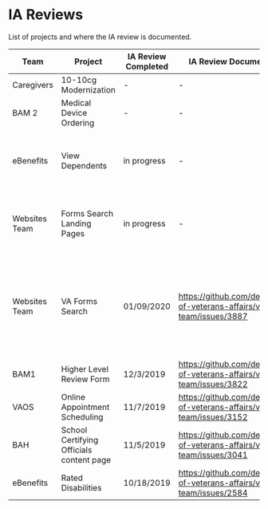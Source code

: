 # IA Reviews

List of projects and where the IA review is documented. 

Team | Project | IA Review Completed | IA Review Documentation | Notes
--- | --- | --- | --- | ---
Caregivers | 10-10cg Modernization | - | - | -
BAM 2 | Medical Device Ordering | - | - | -
eBenefits | View Dependents | in progress | - | Moving to root level tool, will include add/manage features
Websites Team | Forms Search Landing Pages | in progress | - | Impacted by redirect issue for Forms Search page
Websites Team | VA Forms Search | 01/09/2020 | https://github.com/department-of-veterans-affairs/va.gov-team/issues/3887 | Outstanding issue regarding new URL and redirect capability, will be discussing week of 1/13
BAM1 | Higher Level Review Form | 12/3/2019 | https://github.com/department-of-veterans-affairs/va.gov-team/issues/3822 | -
VAOS | Online Appointment Scheduling |11/7/2019 |https://github.com/department-of-veterans-affairs/va.gov-team/issues/3152 | -
BAH | School Certifying Officials content page | 11/5/2019 | https://github.com/department-of-veterans-affairs/va.gov-team/issues/3041 | -
eBenefits | Rated Disabilities | 10/18/2019 | https://github.com/department-of-veterans-affairs/va.gov-team/issues/2584 | -

